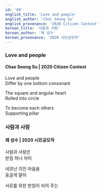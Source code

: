 ```yaml
---
id: '09'
english_title: 'Love and people'
english_author: 'Choi Seong Su'
english_provenance: '2020 Citizen Contest'
korean_title: '사람과 사랑'
korean_author: '채 성수'
korean_provenance: '2020 시민공모작'
---
```

### Love and people
#### Chae Seong Su | 2020 Citizen Contest

Love and people\
Differ by one bottom consonant

The square and angular heart\
Rolled into circle

To become each others\
Supporting pillar

### 사람과 사랑
#### 채 성수 | 2020 시민공모작

사람과 사랑은\
받침 하나 차이

네모난 각진 마음을\
둥글게 말아

서로를 위한
받침이 되어 주는
